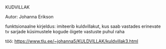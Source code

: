 KUDVILLAK


Autor: Johanna Erikson

funktsionaalne kirjeldus: imiteerib kuldvillakut, kus saab vastades erinevate tv sarjade küsimustele kogude õigete vastuste puhul raha

töö: https://www.tlu.ee/~johanna5/KULDVILLAK/kuldvillak3.html

